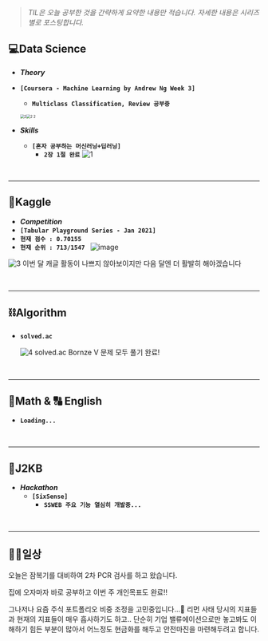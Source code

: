 > _TIL은 오늘 공부한 것을 간략하게 요약한 내용만 적습니다.
> 자세한 내용은 시리즈별로 포스팅합니다._

## 💻Data Science

-  ***Theory***
  - **`[Coursera - Machine Learning by Andrew Ng Week 3]`**
    
    - **`Multiclass Classification, Review 공부중`**
    
    <img src="https://user-images.githubusercontent.com/61633137/106100428-af9d6200-617f-11eb-968d-760d5bb1c2e9.PNG" alt="2" style="zoom: 50%;" /><img src="https://user-images.githubusercontent.com/61633137/106100454-b926ca00-617f-11eb-8e4f-2aafb7ebadc6.PNG" alt="2 2" style="zoom:50%;" />
  
- ***Skills***
  
  - **`[혼자 공부하는 머신러닝+딥러닝]`**
    - **`2장 1절 완료`**
      ![1](https://user-images.githubusercontent.com/61633137/106100377-9ac0ce80-617f-11eb-9e17-f7c7c85d64e2.PNG)

<br>

***

## 🌠Kaggle

- ***Competition***
- **`[Tabular Playground Series - Jan 2021]`**
- **`현재 점수 : 0.70155`** 
- **`현재 순위 : 713/1547 `**
      ![image](https://user-images.githubusercontent.com/61633137/106100000-f3439c00-617e-11eb-8c90-139d896a93e2.png)


![3](https://user-images.githubusercontent.com/61633137/106100479-c348c880-617f-11eb-9d0a-4de2f2f55f41.PNG)
이번 달 캐글 활동이 나쁘지 않아보이지만 다음 달엔 더 활발히 해야겠습니다

<br>

***

## ⛓Algorithm

- **`solved.ac`**

  ![4](https://user-images.githubusercontent.com/61633137/106100572-ec695900-617f-11eb-8912-26396de392ed.PNG)
  solved.ac Bornze V 문제 모두 풀기 완료!

<br>

***

## 📐Math  & 🔠 English

- **`Loading...`**

<br>

***

## 👾J2KB

- ***Hackathon***
  - **`[SixSense]`**
    - **`SSWEB 주요 기능 열심히 개발중...`** 

<br>

***

## 👨‍💻일상

오늘은 잠복기를 대비하여 2차 PCR 검사를 하고 왔습니다.

집에 오자마자 바로 공부하고 이번 주 개인목표도 완료!!

그나저나 요즘 주식 포트폴리오 비중 조정을 고민중입니다...🤔
리먼 사태 당시의 지표들과 현재의 지표들이 매우 흡사하기도 하고..
단순히 기업 밸류에이션으로만 놓고봐도 이해하기 힘든 부분이 많아서 어느정도 현금화를 해두고 안전마진을 마련해두려고 합니다.